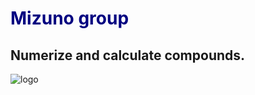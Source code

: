 # <span style="color: navy; ">Mizuno group</span>
## Numerize and calculate compounds.  
![logo](https://github.com/mizuno-group/.github/tree/main/images/logo.png)  